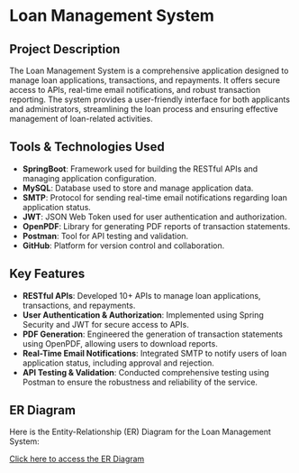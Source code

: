 # Loan Management System

## Project Description

The Loan Management System is a comprehensive application designed to manage loan applications, transactions, and repayments. It offers secure access to APIs, real-time email notifications, and robust transaction reporting. The system provides a user-friendly interface for both applicants and administrators, streamlining the loan process and ensuring effective management of loan-related activities.

## Tools & Technologies Used

- **SpringBoot**: Framework used for building the RESTful APIs and managing application configuration.
- **MySQL**: Database used to store and manage application data.
- **SMTP**: Protocol for sending real-time email notifications regarding loan application status.
- **JWT**: JSON Web Token used for user authentication and authorization.
- **OpenPDF**: Library for generating PDF reports of transaction statements.
- **Postman**: Tool for API testing and validation.
- **GitHub**: Platform for version control and collaboration.

## Key Features

- **RESTful APIs**: Developed 10+ APIs to manage loan applications, transactions, and repayments.
- **User Authentication & Authorization**: Implemented using Spring Security and JWT for secure access to APIs.
- **PDF Generation**: Engineered the generation of transaction statements using OpenPDF, allowing users to download reports.
- **Real-Time Email Notifications**: Integrated SMTP to notify users of loan application status, including approval and rejection.
- **API Testing & Validation**: Conducted comprehensive testing using Postman to ensure the robustness and reliability of the service.

## ER Diagram

Here is the Entity-Relationship (ER) Diagram for the Loan Management System:

[Click here to access the ER Diagram](https://drive.google.com/file/d/1bLXo9n6PgWR1-a5OtFIhM_r2p8OhTa-Q/view?usp=sharing)

